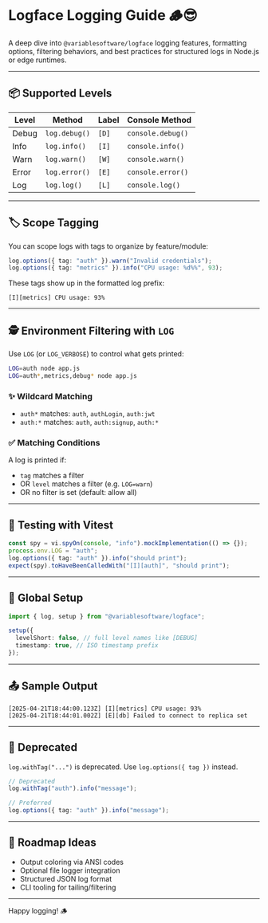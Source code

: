 # Logface Logging Guide 🪵😎

A deep dive into `@variablesoftware/logface` logging features, formatting options, filtering behaviors, and best practices for structured logs in Node.js or edge runtimes.

---

## 📦 Supported Levels

| Level | Method        | Label | Console Method    |
| ----- | ------------- | ----- | ----------------- |
| Debug | `log.debug()` | `[D]` | `console.debug()` |
| Info  | `log.info()`  | `[I]` | `console.info()`  |
| Warn  | `log.warn()`  | `[W]` | `console.warn()`  |
| Error | `log.error()` | `[E]` | `console.error()` |
| Log   | `log.log()`   | `[L]` | `console.log()`   |

---

## 🏷️ Scope Tagging

You can scope logs with tags to organize by feature/module:

```ts
log.options({ tag: "auth" }).warn("Invalid credentials");
log.options({ tag: "metrics" }).info("CPU usage: %d%%", 93);
```

These tags show up in the formatted log prefix:

```
[I][metrics] CPU usage: 93%
```

---

## 🕵️ Environment Filtering with `LOG`

Use `LOG` (or `LOG_VERBOSE`) to control what gets printed:

```bash
LOG=auth node app.js
LOG=auth*,metrics,debug* node app.js
```

### ✨ Wildcard Matching

- `auth*` matches: `auth`, `authLogin`, `auth:jwt`
- `auth:*` matches: `auth`, `auth:signup`, `auth:*`

### ✅ Matching Conditions

A log is printed if:

- `tag` matches a filter
- OR `level` matches a filter (e.g. `LOG=warn`)
- OR no filter is set (default: allow all)

---

## 🧪 Testing with Vitest

```ts
const spy = vi.spyOn(console, "info").mockImplementation(() => {});
process.env.LOG = "auth";
log.options({ tag: "auth" }).info("should print");
expect(spy).toHaveBeenCalledWith("[I][auth]", "should print");
```

---

## 🔧 Global Setup

```ts
import { log, setup } from "@variablesoftware/logface";

setup({
  levelShort: false, // full level names like [DEBUG]
  timestamp: true, // ISO timestamp prefix
});
```

---

## 📤 Sample Output

```
[2025-04-21T18:44:00.123Z] [I][metrics] CPU usage: 93%
[2025-04-21T18:44:01.002Z] [E][db] Failed to connect to replica set
```

---

## 🛑 Deprecated

`log.withTag("...")` is deprecated. Use `log.options({ tag })` instead.

```ts
// Deprecated
log.withTag("auth").info("message");

// Preferred
log.options({ tag: "auth" }).info("message");
```

---

## 🧭 Roadmap Ideas

- Output coloring via ANSI codes
- Optional file logger integration
- Structured JSON log format
- CLI tooling for tailing/filtering

---

Happy logging! 🪵
